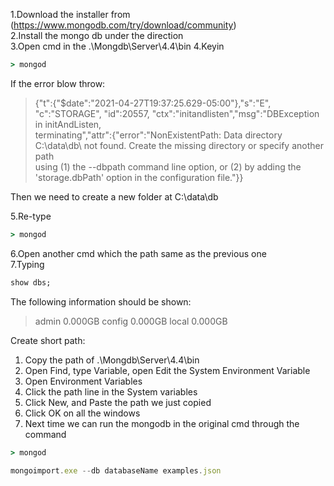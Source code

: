 1.Download the installer from (https://www.mongodb.com/try/download/community)  
2.Install the mongo db under the direction  
3.Open cmd in the .\Mongdb\Server\4.4\bin
4.Keyin 
```cmd  
> mongod
```
If the error blow throw:

> {"t":{"$date":"2021-04-27T19:37:25.629-05:00"},"s":"E",  "c":"STORAGE",  "id":20557,   "ctx":"initandlisten","msg":"DBException in initAndListen,  
> terminating","attr":{"error":"NonExistentPath: Data directory C:\\data\\db\\ not found. Create the missing directory or specify another path   
> using (1) the --dbpath command line option, or (2) by adding the 'storage.dbPath' option in the configuration file."}}

Then we need to create a new folder at C:\data\db  

5.Re-type 
```cmd
> mongod
```
6.Open another cmd which the path same as the previous one  
7.Typing
```cmd
show dbs;
```
The following information should be shown:
>admin   0.000GB 
>config  0.000GB 
>local   0.000GB 


Create short path:  
1. Copy the path of .\Mongdb\Server\4.4\bin
2. Open Find, type Variable, open Edit the System Environment Variable
3. Open Environment Variables
4. Click the path line in the System variables
5. Click New, and Paste the path we just copied
6. Click OK on all the windows
7. Next time we can run the mongodb in the original cmd through the command
```cmd
> mongod
```

```js
mongoimport.exe --db databaseName examples.json
```
